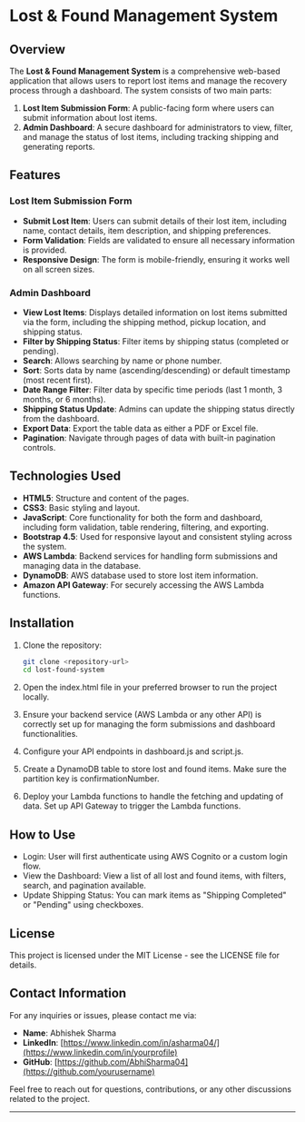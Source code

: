 # Lost & Found Management System

## Overview

The **Lost & Found Management System** is a comprehensive web-based application that allows users to report lost items and manage the recovery process through a dashboard. The system consists of two main parts:
1. **Lost Item Submission Form**: A public-facing form where users can submit information about lost items.
2. **Admin Dashboard**: A secure dashboard for administrators to view, filter, and manage the status of lost items, including tracking shipping and generating reports.

## Features

### Lost Item Submission Form
- **Submit Lost Item**: Users can submit details of their lost item, including name, contact details, item description, and shipping preferences.
- **Form Validation**: Fields are validated to ensure all necessary information is provided.
- **Responsive Design**: The form is mobile-friendly, ensuring it works well on all screen sizes.
  
### Admin Dashboard
- **View Lost Items**: Displays detailed information on lost items submitted via the form, including the shipping method, pickup location, and shipping status.
- **Filter by Shipping Status**: Filter items by shipping status (completed or pending).
- **Search**: Allows searching by name or phone number.
- **Sort**: Sorts data by name (ascending/descending) or default timestamp (most recent first).
- **Date Range Filter**: Filter data by specific time periods (last 1 month, 3 months, or 6 months).
- **Shipping Status Update**: Admins can update the shipping status directly from the dashboard.
- **Export Data**: Export the table data as either a PDF or Excel file.
- **Pagination**: Navigate through pages of data with built-in pagination controls.

## Technologies Used

- **HTML5**: Structure and content of the pages.
- **CSS3**: Basic styling and layout.
- **JavaScript**: Core functionality for both the form and dashboard, including form validation, table rendering, filtering, and exporting.
- **Bootstrap 4.5**: Used for responsive layout and consistent styling across the system.
- **AWS Lambda**: Backend services for handling form submissions and managing data in the database.
- **DynamoDB**: AWS database used to store lost item information.
- **Amazon API Gateway**: For securely accessing the AWS Lambda functions.

## Installation

1. Clone the repository:
   
   ```bash
   git clone <repository-url>
   cd lost-found-system

2. Open the index.html file in your preferred browser to run the project locally.

3. Ensure your backend service (AWS Lambda or any other API) is correctly set up for managing the form submissions and dashboard functionalities.

4. Configure your API endpoints in dashboard.js and script.js.

5. Create a DynamoDB table to store lost and found items. Make sure the partition key is confirmationNumber.

6. Deploy your Lambda functions to handle the fetching and updating of data.
Set up API Gateway to trigger the Lambda functions.


## How to Use
- Login: User will first authenticate using AWS Cognito or a custom login flow.
- View the Dashboard: View a list of all lost and found items, with filters, search, and pagination available.
- Update Shipping Status: You can mark items as "Shipping Completed" or "Pending" using checkboxes.

## License
This project is licensed under the MIT License - see the LICENSE file for details.


## Contact Information

For any inquiries or issues, please contact me via:

- **Name**: Abhishek Sharma
- **LinkedIn**: [https://www.linkedin.com/in/asharma04/](https://www.linkedin.com/in/yourprofile)
- **GitHub**: [https://github.com/AbhiSharma04](https://github.com/yourusername)

Feel free to reach out for questions, contributions, or any other discussions related to the project.

---
